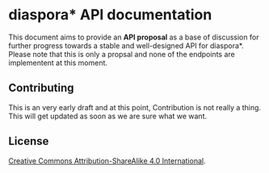 # diaspora\* API documentation

This document aims to provide an **API proposal** as a base of discussion for further progress towards a stable and well-designed API for diaspora\*. Please note that this is only a propsal and none of the endpoints are implementent at this moment.

## Contributing

This is an very early draft and at this point, Contribution is not really a thing. This will get updated as soon as we are sure what we want.

## License

[Creative Commons Attribution-ShareAlike 4.0 International](http://creativecommons.org/licenses/by-sa/4.0/).
